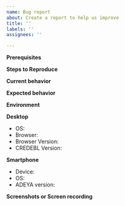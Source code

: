 ```yaml
---
name: Bug report
about: Create a report to help us improve
title: ''
labels: ''
assignees: ''

---
```


**Prerequisites**

**Steps to Reproduce**

**Current behavior**

**Expected behavior**

**Environment**

**Desktop**
 - OS: 
 - Browser:
 - Browser Version:
 - CREDEBL Version:
 
**Smartphone**
 - Device: 
 - OS: 
 - ADEYA version:

**Screenshots or Screen recording**
